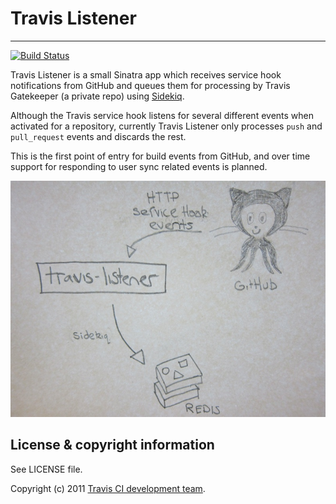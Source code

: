 # Travis Listener
**************************

[![Build Status](https://travis-ci.org/travis-ci/travis-listener.png?branch=master)](https://travis-ci.org/travis-ci/travis-listener)

Travis Listener is a small Sinatra app which receives service hook notifications from GitHub and queues them for processing by Travis Gatekeeper (a private repo) using [Sidekiq](http://sidekiq.org).

Although the Travis service hook listens for several different events when activated for a repository, currently Travis Listener only processes `push` and `pull_request` events and discards the rest.

This is the first point of entry for build events from GitHub, and over time support for responding to user sync related events is planned.

![Travis Listener Diagram](/img/diagram.jpg)

## License & copyright information ##

See LICENSE file.

Copyright (c) 2011 [Travis CI development team](https://github.com/travis-ci).


